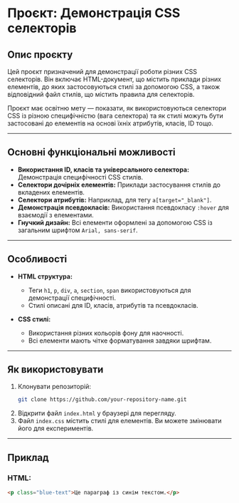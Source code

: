 # Проєкт: Демонстрація CSS селекторів

## Опис проєкту
Цей проєкт призначений для демонстрації роботи різних CSS селекторів. Він включає HTML-документ, що містить приклади різних елементів, до яких застосовуються стилі за допомогою CSS, а також відповідний файл стилів, що містить правила для селекторів.

Проєкт має освітню мету — показати, як використовуються селектори CSS із різною специфічністю (вага селектора) та як стилі можуть бути застосовані до елементів на основі їхніх атрибутів, класів, ID тощо.

---

## Основні функціональні можливості
- **Використання ID, класів та універсального селектора:** Демонстрація специфічності CSS стилів.
- **Селектори дочірніх елементів:** Приклади застосування стилів до вкладених елементів.
- **Селектори атрибутів:** Наприклад, для тегу `a[target="_blank"]`.
- **Демонстрація псевдокласів:** Використання псевдокласу `:hover` для взаємодії з елементами.
- **Гнучкий дизайн:** Всі елементи оформлені за допомогою CSS із загальним шрифтом `Arial, sans-serif`.

---

## Особливості
- **HTML структура:**
  - Теги `h1`, `p`, `div`, `a`, `section`, `span` використовуються для демонстрації специфічності.
  - Стилі описані для ID, класів, атрибутів та псевдокласів.
  
- **CSS стилі:**
  - Використання різних кольорів фону для наочності.
  - Всі елементи мають чітке форматування завдяки шрифтам.

---

## Як використовувати
1. Клонувати репозиторій:
    ```bash
    git clone https://github.com/your-repository-name.git
    ```
2. Відкрити файл `index.html` у браузері для перегляду.
3. Файл `index.css` містить стилі для елементів. Ви можете змінювати його для експериментів.

---

## Приклад
### HTML:
```html
<p class="blue-text">Це параграф із синім текстом.</p>
